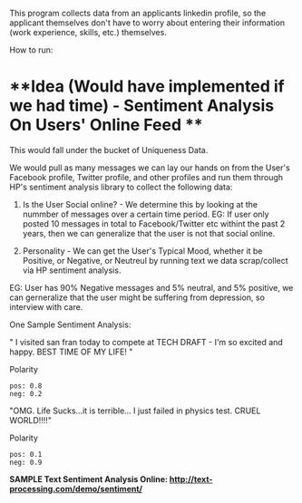 This program collects data from an applicants linkedin profile, so the applicant themselves don't have to worry about entering their information (work experience, skills, etc.) themselves.

How to run:





















**Idea (Would have implemented if we had time) - Sentiment Analysis On Users' Online Feed **
================================

This would fall under the bucket of Uniqueness Data.

We would pull as many messages we can lay our hands on from the User's Facebook profile, Twitter profile, and other profiles and run them through HP's sentiment analysis library to collect the following data:

1) Is the User Social online? - We determine this by looking at the nummber of messages over a certain time period.
   EG: If user only posted 10 messages in total to Facebook/Twitter etc withint the past 2 years, then we can generalize that the user is not that social online.


2) Personality - We can get the User's Typical Mood, whether it be Positive, or Negative, or Neutreul by running text we data scrap/collect via HP sentiment analysis.

  EG: User has 90% Negative messages and 5% neutral, and 5%  positive, we can gerneralize that the user might be suffering from depression, so interview with care.
  
  
  One Sample Sentiment Analysis:
  
 " I visited san fran today to compete at TECH DRAFT - I'm so excited and happy. BEST TIME OF MY LIFE! "
 
  Polarity

    pos: 0.8
    neg: 0.2 
    
"OMG. Life Sucks...it is terrible... I just failed in physics test. CRUEL WORLD!!!!"

Polarity

    pos: 0.1
    neg: 0.9 


**SAMPLE Text Sentiment Analysis Online: http://text-processing.com/demo/sentiment/**
  
  

